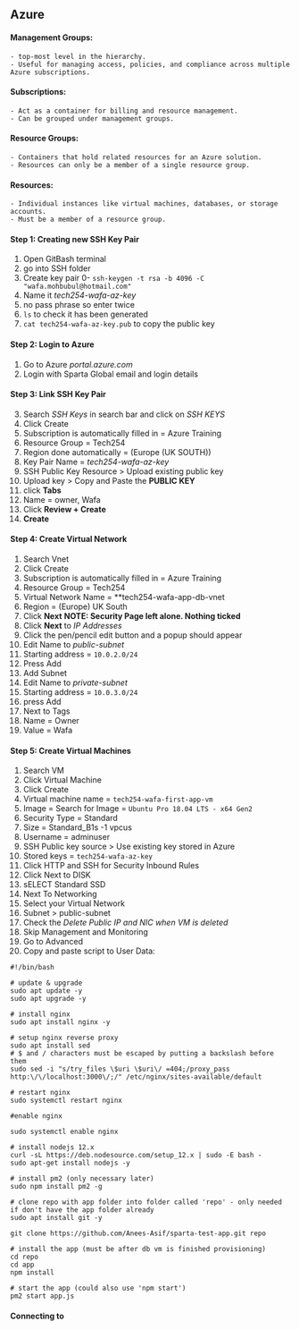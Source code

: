 ## Azure

#### Management Groups: 
    - top-most level in the hierarchy.
    - Useful for managing access, policies, and compliance across multiple Azure subscriptions.

#### Subscriptions:
    - Act as a container for billing and resource management.
    - Can be grouped under management groups.

#### Resource Groups:
    - Containers that hold related resources for an Azure solution.
    - Resources can only be a member of a single resource group.

#### Resources:
    - Individual instances like virtual machines, databases, or storage accounts.
    - Must be a member of a resource group.


#### Step 1: Creating new SSH Key Pair
1. Open GitBash terminal
2. go into SSH folder
3. Create key pair 0- `ssh-keygen -t rsa -b 4096 -C "wafa.mohbubul@hotmail.com"`
4. Name it *tech254-wafa-az-key*
4. no pass phrase so enter twice
5. `ls` to check it has been generated
6. `cat tech254-wafa-az-key.pub` to copy the public key

#### Step 2: Login to Azure
1. Go to Azure *portal.azure.com*
2. Login with Sparta Global email and login details

#### Step 3: Link SSH Key Pair
3. Search *SSH Keys* in search bar and click on *SSH KEYS*
4. Click Create
5. Subscription is automatically filled in = Azure Training
6. Resource Group = Tech254
7. Region done automatically = (Europe (UK SOUTH))
8. Key Pair Name = *tech254-wafa-az-key*
9. SSH Public Key Resource > Upload existing public key
10. Upload key > Copy and Paste the **PUBLIC KEY**
11. click **Tabs**
12. Name = owner, Wafa
13. Click **Review + Create**
14. **Create**

#### Step 4: Create Virtual Network
1. Search Vnet
2. Click Create
2. Subscription is automatically filled in = Azure Training
6. Resource Group = Tech254
7. Virtual Network Name = **tech254-wafa-app-db-vnet
8. Region = (Europe) UK South 
9. Click **Next** 
**NOTE: Security Page left alone. Nothing ticked**
10. Click **Next** to *IP Addresses*
11. Click the pen/pencil edit button and a popup should appear
12. Edit Name to *public-subnet*
13. Starting address = `10.0.2.0/24`
14. Press Add
15. Add Subnet 
16. Edit Name to *private-subnet*
13. Starting address = `10.0.3.0/24`
14. press Add
16. Next to Tags
17. Name = Owner
18. Value = Wafa

#### Step 5: Create Virtual Machines
1. Search VM
2. Click Virtual Machine
3. Click Create
4. Virtual machine name = `tech254-wafa-first-app-vm`
5. Image = Search for Image = `Ubuntu Pro 18.04 LTS - x64 Gen2`
6. Security Type = Standard
7. Size = Standard_B1s -1 vpcus
8. Username = adminuser
9. SSH Public key source > Use existing key stored in Azure
10. Stored keys = `tech254-wafa-az-key`
11. Click HTTP and SSH for Security Inbound Rules
11. Click Next to DISK
12. sELECT Standard SSD
13. Next To Networking
14. Select your Virtual Network
15. Subnet > public-subnet
16. Check the *Delete Public IP and NIC when VM is deleted*
14. Skip Management and Monitoring 
15. Go to Advanced
16. Copy and paste script to User Data:
```commandline
#!/bin/bash

# update & upgrade
sudo apt update -y
sudo apt upgrade -y

# install nginx
sudo apt install nginx -y

# setup nginx reverse proxy
sudo apt install sed
# $ and / characters must be escaped by putting a backslash before them
sudo sed -i "s/try_files \$uri \$uri\/ =404;/proxy_pass http:\/\/localhost:3000\/;/" /etc/nginx/sites-available/default

# restart nginx 
sudo systemctl restart nginx

#enable nginx

sudo systemctl enable nginx

# install nodejs 12.x
curl -sL https://deb.nodesource.com/setup_12.x | sudo -E bash -
sudo apt-get install nodejs -y

# install pm2 (only necessary later)
sudo npm install pm2 -g

# clone repo with app folder into folder called 'repo' - only needed if don't have the app folder already
sudo apt install git -y

git clone https://github.com/Anees-Asif/sparta-test-app.git repo

# install the app (must be after db vm is finished provisioning)
cd repo
cd app
npm install

# start the app (could also use 'npm start')
pm2 start app.js
```

#### Connecting to 
